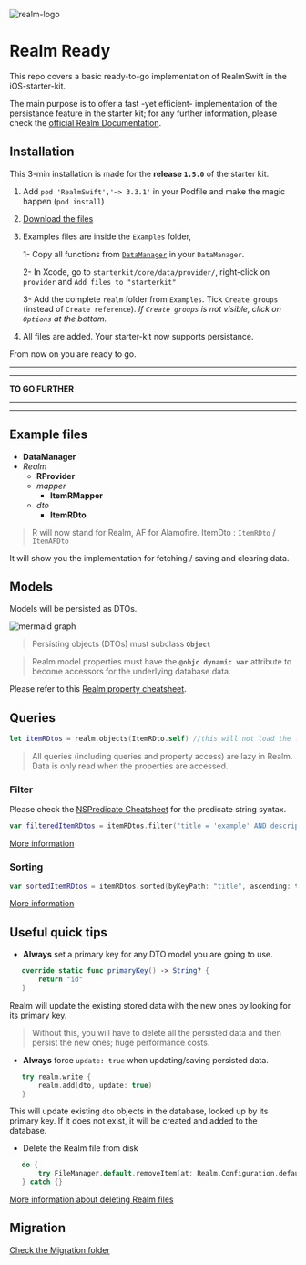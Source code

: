 ﻿![realm-logo](https://github.com/realm/realm-cocoa/raw/master/logo.png)
# Realm Ready

This repo covers a basic ready-to-go implementation of RealmSwift in the iOS-starter-kit.

The main purpose is to offer a fast -yet efficient- implementation of the persistance feature in the starter kit; for any further information, please check the [official Realm Documentation](https://www.realm.io/docs/swift/latest/).


## Installation

This 3-min installation is made for the **release `1.5.0`** of the starter kit.
 1. Add `pod 'RealmSwift','~> 3.3.1'` in your Podfile and make the magic happen (`pod install`)
 
 2. [Download the files](https://github.com/victor-yn/realm-ready/archive/master.zip)

 3. Examples files are inside the `Examples` folder, 
 
	 1- Copy all functions from [`DataManager`](https://github.com/victor-yn/realm-ready/blob/master/Examples/DataManager.swift) in your `DataManager`.
	 
	 2- In Xcode, go to `starterkit/core/data/provider/`, right-click on `provider` and `Add files to "starterkit"`
	 
	 3-  Add the complete `realm` folder from  `Examples`. Tick `Create groups` (instead of `Create reference`). *If `Create groups` is not visible, click on `Options` at the bottom.*
	 
 7. All files are added. Your starter-kit now supports persistance.

From now on you are ready to go.

------------------------------
------------------------------

**TO GO FURTHER**

------------------------------
------------------------------


## Example files

- **DataManager**
- *Realm*
	- **RProvider**
	- *mapper*
		- **ItemRMapper**
	- *dto*
		- **ItemRDto**

> R will now stand for Realm, AF for Alamofire.
> ItemDto : `ItemRDto` / `ItemAFDto`

It will show you the implementation for fetching / saving and clearing data. 

## Models

Models will be persisted as DTOs. 

![mermaid graph](https://image.ibb.co/cPEqbJ/azzzz.png)
>Persisting objects (DTOs) must subclass **`Object`**

>Realm model properties must have the **`@objc dynamic var`** attribute to become accessors for the underlying database data.

Please refer to this [Realm property cheatsheet](https://www.realm.io/docs/swift/latest/#property-cheatsheet).

## Queries

 ```Swift
let itemRDtos = realm.objects(ItemRDto.self) //this will not load the fetched objects into memory
```
>All queries (including queries and property access) are lazy in Realm. Data is only read when the properties are accessed.

### Filter

Please check the [NSPredicate Cheatsheet](https://academy.realm.io/posts/nspredicate-cheatsheet/) for the predicate string syntax.

 ```Swift
var filteredItemRDtos = itemRDtos.filter("title = 'example' AND description BEGINSWITH 'I'")
```

[More information](https://www.realm.io/docs/swift/latest/#filtering)

### Sorting

 ```Swift
var sortedItemRDtos = itemRDtos.sorted(byKeyPath: "title", ascending: true)
```

[More information](https://www.realm.io/docs/swift/latest/#sorting)


## Useful quick tips

- **Always** set a primary key for any DTO model you are going to use.
 ```Swift
	override static func primaryKey() -> String? {
		return "id"
	}
```
Realm will update the existing stored data with the new ones by looking for its primary key.

> Without this, you will have to delete all the persisted data and then persist the new ones; huge performance costs.

- **Always** force `update: true` when updating/saving persisted data.
 ```Swift
	try realm.write {
		realm.add(dto, update: true)
	}
```
This will update existing `dto` objects in the database, looked up by its primary key. If it does not exist, it will be created and added to the database.


- Delete the Realm file from disk

 ```Swift
	do {
		try FileManager.default.removeItem(at: Realm.Configuration.defaultConfiguration.fileURL!)
	} catch {}
```

[More information about deleting Realm files](https://www.realm.io/docs/swift/latest/#deleting-realm-files)


## Migration

[Check the Migration folder](https://github.com/victor-yn/realm-ready/tree/master/Migration)
